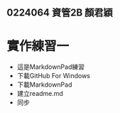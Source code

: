 ## 0224064 資管2B 顏君穎 ##


# 實作練習一 #

- 這是MarkdownPad練習
- 下載GitHub For Windows
- 下載MarkdownPad
- 建立readme.md
- 同步

